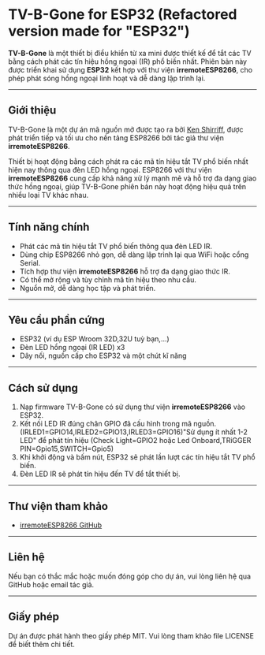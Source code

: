 # TV-B-Gone for ESP32 (Refactored version made for "ESP32")

**TV-B-Gone** là một thiết bị điều khiển từ xa mini được thiết kế để tắt các TV bằng cách phát các tín hiệu hồng ngoại (IR) phổ biến nhất. Phiên bản này được triển khai sử dụng **ESP32** kết hợp với thư viện **irremoteESP8266**, cho phép phát sóng hồng ngoại linh hoạt và dễ dàng lập trình lại.

---

## Giới thiệu

TV-B-Gone là một dự án mã nguồn mở được tạo ra bởi [Ken Shirriff](http://www.righto.com/2010/03/tv-b-gone-simple-universal-tv-off.html), được phát triển tiếp và tối ưu cho nền tảng ESP8266 bởi tác giả thư viện **irremoteESP8266**.

Thiết bị hoạt động bằng cách phát ra các mã tín hiệu tắt TV phổ biến nhất hiện nay thông qua đèn LED hồng ngoại. ESP8266 với thư viện **irremoteESP8266** cung cấp khả năng xử lý mạnh mẽ và hỗ trợ đa dạng giao thức hồng ngoại, giúp TV-B-Gone phiên bản này hoạt động hiệu quả trên nhiều loại TV khác nhau.

---

## Tính năng chính

- Phát các mã tín hiệu tắt TV phổ biến thông qua đèn LED IR.
- Dùng chip ESP8266 nhỏ gọn, dễ dàng lập trình lại qua WiFi hoặc cổng Serial.
- Tích hợp thư viện **irremoteESP8266** hỗ trợ đa dạng giao thức IR.
- Có thể mở rộng và tùy chỉnh mã tín hiệu theo nhu cầu.
- Nguồn mở, dễ dàng học tập và phát triển.

---

## Yêu cầu phần cứng

- ESP32 (ví dụ ESP Wroom 32D,32U tuỳ bạn,...)
- Đèn LED hồng ngoại (IR LED) x3
- Dây nối, nguồn cấp cho ESP32 và một chút kĩ năng

---

## Cách sử dụng

1. Nạp firmware TV-B-Gone có sử dụng thư viện **irremoteESP8266** vào ESP32.
2. Kết nối LED IR đúng chân GPIO đã cấu hình trong mã nguồn.
(IRLED1=GPIO14,IRLED2=GPIO13,IRLED3=GPIO16)"Sử dụng ít nhất 1-2 LED" để phát tín hiệu
(Check Light=GPIO2 hoặc Led Onboard,TRiGGER PIN=Gpio15,SWITCH=Gpio5)
3. Khi khởi động và bấm nút, ESP32 sẽ phát lần lượt các tín hiệu tắt TV phổ biến.
4. Đèn LED IR sẽ phát tín hiệu đến TV để tắt thiết bị.

---

## Thư viện tham khảo

- [irremoteESP8266 GitHub](https://github.com/crankyoldgit/IRremoteESP8266)

---

## Liên hệ

Nếu bạn có thắc mắc hoặc muốn đóng góp cho dự án, vui lòng liên hệ qua GitHub hoặc email tác giả.

---

## Giấy phép

Dự án được phát hành theo giấy phép MIT. Vui lòng tham khảo file LICENSE để biết thêm chi tiết.

